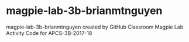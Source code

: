 # magpie-lab-3b-brianmtnguyen
magpie-lab-3b-brianmtnguyen created by GitHub Classroom
Magpie Lab Activity Code for APCS-3B-2017-18
